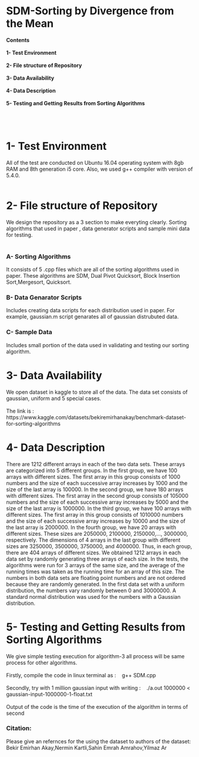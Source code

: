 <h1>SDM-Sorting by Divergence from the Mean</h1>

<b>Contents
<br></br>
1- Test Environment
<br></br>
2- File structure of Repository
<br></br>
3- Data Availability
<br></br>
4- Data Description
<br></br>
5- Testing and Getting Results from Sorting Algorithms
<br></br>
<br></br></b>
<h1><b>1- Test Environment</b></h1>
All of the test are conducted on Ubuntu 16.04 operating system with 8gb RAM and 8th generation i5 core. Also, we used g++ compiler with version of 5.4.0.
<br></br>
<h1><b>2- File structure of Repository</b></h1>

We design the repository as a 3 section to make everyting clearly. Sorting algorithms that used in paper , data generator scripts and sample mini data for testing.
<br></br>
<h3><b>A- Sorting Algorithms</b></h3>
It consists of 5 .cpp files which are all of the sorting algorithms used in paper. These algorithms are SDM, Dual Pivot Quicksort, Block Insertion Sort,Mergesort, Quicksort.
<h3><b>B- Data Genarator Scripts</b></h3>
Includes creating data scripts for each distribution used in paper. For example, gaussian.m script genarates all of gaussian distrubuted data.
<h3><b>C- Sample Data</b></h3>
Includes small portion of the data used in validating and testing our sorting algorithm.
<h1><b>3- Data Availability</b></h1>
We open dataset in kaggle to store all of the data. The data set consists of gaussian, uniform and 5 special cases. <br></br>
The link is : https://www.kaggle.com/datasets/bekiremirhanakay/benchmark-dataset-for-sorting-algorithms
<h1><b>4- Data Description</b></h1>
There are 1212 different arrays in each of the two data
sets. These arrays are categorized into 5 different groups. In
the first group, we have 100 arrays with different sizes. The
first array in this group consists of 1000 numbers and the
size of each successive array increases by 1000 and the size
of the last array is 100000. In the second group, we have 180
arrays with different sizes. The first array in the second group
consists of 105000 numbers and the size of each successive
array increases by 5000 and the size of the last array is
1000000. In the third group, we have 100 arrays with different sizes. The first array in this group consists of 1010000
numbers and the size of each successive array increases by
10000 and the size of the last array is 2000000. In the fourth
group, we have 20 arrays with different sizes. These sizes
are 2050000, 2100000, 2150000,…, 3000000, respectively.
The dimensions of 4 arrays in the last group with different
sizes are 3250000, 3500000, 3750000, and 4000000. Thus,
in each group, there are 404 arrays of different sizes. We
obtained 1212 arrays in each data set by randomly generating
three arrays of each size. In the tests, the algorithms were run
for 3 arrays of the same size, and the average of the running
times was taken as the running time for an array of this size.
The numbers in both data sets are floating point numbers
and are not ordered because they are randomly generated. In
the first data set with a uniform distribution, the numbers
vary randomly between 0 and 30000000. A standard normal
distribution was used for the numbers with a Gaussian
distribution.
<h1><b>5- Testing and Getting Results from Sorting Algorithms</b></h1>
We give simple testing execution for algorithm-3 all process will be same process for other algorithms.
<br></br>
Firstly, compile the code in linux terminal as : &nbsp;&nbsp;&nbsp;g++ SDM.cpp
<br></br>
Secondly, try with 1 million gaussian input with writing : &nbsp;&nbsp;&nbsp;./a.out 1000000 < gaussian-input-1000000-1-float.txt
<br></br>
Output of the code is the time of the execution of the algorithm in terms of second

<h3><b>Citation:</b></h3>
Please give an refernces for the using the dataset to authors of the dataset:
Bekir Emirhan Akay,Nermin Kartli,Sahin Emrah Amrahov,Yilmaz Ar
